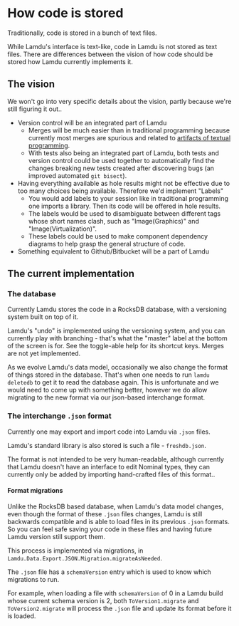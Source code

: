 # How code is stored

Traditionally, code is stored in a bunch of text files.

While Lamdu's interface is text-like, code in Lamdu is not stored as text files. There are differences between the vision of how code should be stored how Lamdu currently implements it.

## The vision

We won't go into very specific details about the vision, partly because we're still figuring it out..

* Version control will be an integrated part of Lamdu
  * Merges will be much easier than in traditional programming because currently most merges are spurious and related to [artifacts of textual programming](https://www.reddit.com/r/nosyntax/comments/6wtztz/how_textual_programming_doesnt_properly_get_the/).
  * With tests also being an integrated part of Lamdu, both tests and version control could be used together to automatically find the changes breaking new tests created after discovering bugs (an improved automated `git bisect`).
* Having everything available as hole results might not be effective due to too many choices being available. Therefore we'd implement "Labels"
  * You would add labels to your session like in traditional programming one imports a library. Then its code will be offered in hole results.
  * The labels would be used to disambiguate between different tags whose short names clash, such as "Image(Graphics)" and "Image(Virtualization)".
  * These labels could be used to make component dependency diagrams to help grasp the general structure of code.
* Something equivalent to Github/Bitbucket will be a part of Lamdu

## The current implementation

### The database

Currently Lamdu stores the code in a RocksDB database, with a versioning system built on top of it.

Lamdu's "undo" is implemented using the versioning system, and you can currently play with branching - that's what the "master" label at the bottom of the screen is for. See the toggle-able help for its shortcut keys.
Merges are not yet implemented.

As we evolve Lamdu's data model, occasionally we also change the format of things stored in the database. That's when one needs to run `lamdu deletedb` to get it to read the database again. This is unfortunate and we would need to come up with something better, however we do allow migrating to the new format via our json-based interchange format.

### The interchange `.json` format

Currently one may export and import code into Lamdu via `.json` files.

Lamdu's standard library is also stored is such a file - `freshdb.json`.

The format is not intended to be very human-readable, although currently that Lamdu doesn't have an interface to edit Nominal types, they can currently only be added by importing hand-crafted files of this format..

#### Format migrations

Unlike the RocksDB based database, when Lamdu's data model changes, even though the format of these `.json` files changes, Lamdu is still backwards compatible and is able to load files in its previous `.json` formats. So you can feel safe saving your code in these files and having future Lamdu version still support them.

This process is implemented via migrations, in `Lamdu.Data.Export.JSON.Migration.migrateAsNeeded`.

The `.json` file has a `schemaVersion` entry which is used to know which migrations to run.

For example, when loading a file with `schemaVersion` of 0 in a Lamdu build whose current schema version is 2, both `ToVersion1.migrate` and `ToVersion2.migrate` will process the `.json` file and update its format before it is loaded.